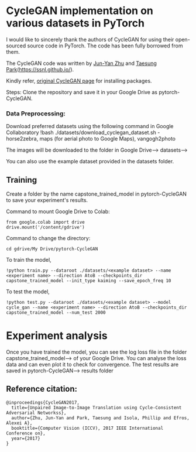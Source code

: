# CycleGAN implementation on various datasets in PyTorch

I would like to sincerely thank the authors of CycleGAN for using their open-sourced source code in PyTorch. The code has been fully borrowed from them.

The CycleGAN code was written by [Jun-Yan Zhu](https://github.com/junyanz) and [Taesung Park](https://github.com/taesung)(https://ssnl.github.io/).

Kindly refer, [original CycleGAN page](https://github.com/junyanz/pytorch-CycleGAN-and-pix2pix) for installing packages. 

Steps:
 Clone the repository and save it in your Google Drive as pytorch-CycleGAN.
 
### Data Preprocessing: 
Download preferred datasets using the following command in Google Collaboratory
!bash ./datasets/download_cyclegan_dataset.sh <dataset name>
  <dataset name>- horse2zebra, maps (for aerial photo to Google Maps), vangogh2photo
    
The images will be downloaded to the folder in Google Drive--> datasets--> <dataset name>
  
 You can also use the example dataset provided in the datasets folder.

## Training 
Create a folder by the name capstone_trained_model in pytorch-CycleGAN to save your experiment's results.


Command to mount Google Drive to Colab:
```
from google.colab import drive 
drive.mount('/content/gdrive')
```

Command to change the directory:
```
cd gdrive/My Drive/pytorch-CycleGAN
```

To train the model, 
```
!python train.py --dataroot ./datasets/<example dataset> --name <experiment name> --direction AtoB --checkpoints_dir capstone_trained_model --init_type kaiming --save_epoch_freq 10
```
To test the model, 
```
!python test.py --dataroot ./datasets/<example dataset> --model cycle_gan --name <experiment name> --direction AtoB --checkpoints_dir capstone_trained_model --num_test 2000  
```

# Experiment analysis 

Once you have trained the model, you can see the log loss file in the folder capstone_trained_model--> <experiment name> of your Google Drive. You can analyse the loss data and can even plot it to check for convergence. The test results are saved in pytorch-CycleGAN--> results folder
  
  
  ## Reference citation: 
```
@inproceedings{CycleGAN2017,
  title={Unpaired Image-to-Image Translation using Cycle-Consistent Adversarial Networkss},
  author={Zhu, Jun-Yan and Park, Taesung and Isola, Phillip and Efros, Alexei A},
  booktitle={Computer Vision (ICCV), 2017 IEEE International Conference on},
  year={2017}
}
```
